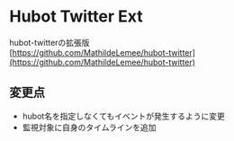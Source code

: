 # Hubot Twitter Ext

hubot-twitterの拡張版  
[https://github.com/MathildeLemee/hubot-twitter](https://github.com/MathildeLemee/hubot-twitter)

## 変更点

- hubot名を指定しなくてもイベントが発生するように変更
- 監視対象に自身のタイムラインを追加

